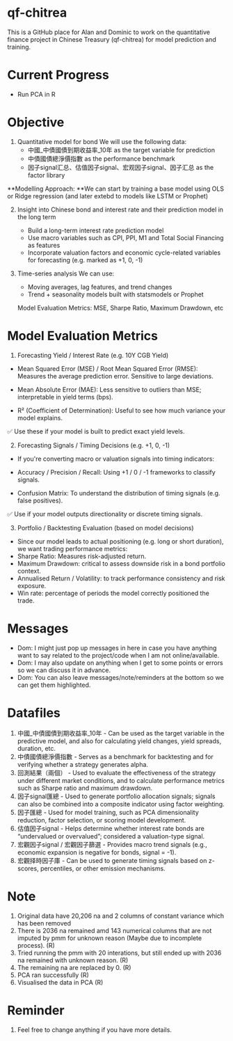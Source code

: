 # qf-chitrea
This is a GitHub place for Alan and Dominic to work on the quantitative finance project in Chinese Treasury (qf-chitrea) for model prediction and training. 

# Current Progress
- Run PCA in R

# Objective
1. Quantitative model for bond
   We will use the following data: 
   - 中國_中債國債到期收益率_10年 as the target variable for prediction
   - 中債國債總淨價指數 as the performance benchmark
   - 因子signal汇总、估值因子signal、宏观因子signal、因子汇总 as the factor library
  
**Modelling Approach:
**We can start by training a base model using OLS or Ridge regression (and later extebd to models like LSTM or Prophet) 

2. Insight into Chinese bond and interest rate and their prediction model in the long term
   - Build a long-term interest rate prediction model
   - Use macro variables such as CPI, PPI, M1 and Total Social Financing as features
   - Incorporate valuation factors and economic cycle-related variables for forecasting (e.g. marked as +1, 0, -1)

3. Time-series analysis
   We can use:
   - Moving averages, lag features, and trend changes
   - Trend + seasonality models built with statsmodels or Prophet
  
   Model Evaluation Metrics:
   MSE, Sharpe Ratio, Maximum Drawdown, etc

# Model Evaluation Metrics
 1. Forecasting Yield / Interest Rate (e.g. 10Y CGB Yield)

- Mean Squared Error (MSE) / Root Mean Squared Error (RMSE): Measures the average prediction error. Sensitive to large deviations.

- Mean Absolute Error (MAE): Less sensitive to outliers than MSE; interpretable in yield terms (bps).

- R² (Coefficient of Determination): Useful to see how much variance your model explains.

✅ Use these if your model is built to predict exact yield levels.

2. Forecasting Signals / Timing Decisions (e.g. +1, 0, -1)
- If you're converting macro or valuation signals into timing indicators:

- Accuracy / Precision / Recall: Using +1 / 0 / -1 frameworks to classify signals.

- Confusion Matrix: To understand the distribution of timing signals (e.g. false positives).

✅ Use if your model outputs directionality or discrete timing signals.

3. Portfolio / Backtesting Evaluation (based on model decisions)
- Since our model leads to actual positioning (e.g. long or short duration), we want trading performance metrics:
- Sharpe Ratio: Measures risk-adjusted return. 
- Maximum Drawdown: critical to assess downside risk in a bond portfolio context.
- Annualised Return / Volatility: to track performance consistency and risk exposure.
- Win rate: percentage of periods the model correctly positioned the trade.

# Messages
- Dom: I might just pop up messages in here in case you have anything want to say related to the project/code when I am not online/available. 
- Dom: I may also update on anything when I get to some points or errors so we can discuss it in advance. 
- Dom: You can also leave messages/note/reminders at the bottom so we can get them highlighted. 


# Datafiles
1. 中國_中債國債到期收益率_10年 - Can be used as the target variable in the predictive model, and also for calculating yield changes, yield spreads, duration, etc.
2. 中債國債總淨價指數 - Serves as a benchmark for backtesting and for verifying whether a strategy generates alpha.
3. 回測結果（兩個） - Used to evaluate the effectiveness of the strategy under different market conditions, and to calculate performance metrics such as Sharpe ratio and maximum drawdown.
4. 因子signal匯總 - Used to generate portfolio allocation signals; signals can also be combined into a composite indicator using factor weighting.
5. 因子匯總 - Used for model training, such as PCA dimensionality reduction, factor selection, or scoring model development.
6. 估值因子signal - Helps determine whether interest rate bonds are “undervalued or overvalued”; considered a valuation-type signal.
7. 宏觀因子signal / 宏觀因子篩選 - Provides macro trend signals (e.g., economic expansion is negative for bonds, signal = -1).
8. 宏觀择時因子庫 - Can be used to generate timing signals based on z-scores, percentiles, or other emission mechanisms.

      


# Note
1. Original data have 20,206 na and 2 columns of  constant variance which has been removed
2. There is 2036 na remained amd 143 numerical columns that are not imputed by pmm for unknown reason (Maybe due to incomplete process). (R)
4. Tried running the pmm with 20 interations, but still ended up with 2036 na remained with unknown reason. (R)
5. The remaining na are replaced by 0. (R) 
6. PCA ran successfully (R)
7. Visualised the data in PCA (R)


# Reminder
1. Feel free to change anything if you have more details.
